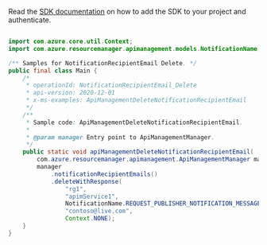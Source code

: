 Read the [SDK documentation](https://github.com/Azure/azure-sdk-for-java/blob/azure-resourcemanager-apimanagement_1.0.0-beta.2/sdk/apimanagement/azure-resourcemanager-apimanagement/README.md) on how to add the SDK to your project and authenticate.

```java

import com.azure.core.util.Context;
import com.azure.resourcemanager.apimanagement.models.NotificationName;

/** Samples for NotificationRecipientEmail Delete. */
public final class Main {
    /*
     * operationId: NotificationRecipientEmail_Delete
     * api-version: 2020-12-01
     * x-ms-examples: ApiManagementDeleteNotificationRecipientEmail
     */
    /**
     * Sample code: ApiManagementDeleteNotificationRecipientEmail.
     *
     * @param manager Entry point to ApiManagementManager.
     */
    public static void apiManagementDeleteNotificationRecipientEmail(
        com.azure.resourcemanager.apimanagement.ApiManagementManager manager) {
        manager
            .notificationRecipientEmails()
            .deleteWithResponse(
                "rg1",
                "apimService1",
                NotificationName.REQUEST_PUBLISHER_NOTIFICATION_MESSAGE,
                "contoso@live.com",
                Context.NONE);
    }
}
```
